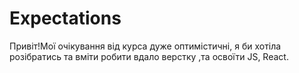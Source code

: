# Expectations
Привіт!Мої очікування від курса дуже оптимістичні, я би хотіла розібратись та вміти робити вдало верстку ,та освоїти JS, React.
